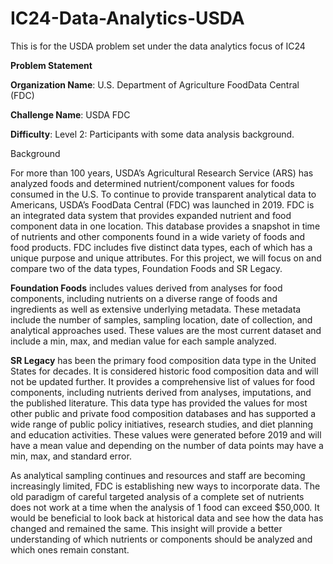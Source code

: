 # IC24-Data-Analytics-USDA
This is for the USDA problem set under the data analytics focus of IC24

**Problem Statement**

**Organization Name**: U.S. Department of Agriculture FoodData Central (FDC)

**Challenge Name**: USDA FDC

**Difficulty**: Level 2: Participants with some data analysis background. 

Background

For more than 100 years, USDA’s Agricultural Research Service (ARS) has analyzed foods and determined nutrient/component values for foods consumed in the U.S. To continue to provide transparent analytical data to Americans, USDA’s FoodData Central (FDC) was launched in 2019.   FDC is an integrated data system that provides expanded nutrient and food component data in one location.  This database provides a snapshot in time of nutrients and other components found in a wide variety of foods and food products.  FDC includes five distinct data types, each of which has a unique purpose and unique attributes.  For this project, we will focus on and compare two of the data types, Foundation Foods and SR Legacy.  

**Foundation Foods** includes values derived from analyses for food components, including nutrients on a diverse range of foods and ingredients as well as extensive underlying metadata. These metadata include the number of samples, sampling location, date of collection, and analytical approaches used.  These values are the most current dataset and include a min, max, and median value for each sample analyzed.  

**SR Legacy** has been the primary food composition data type in the United States for decades. It is considered historic food composition data and will not be updated further.  It provides a comprehensive list of values for food components, including nutrients derived from analyses, imputations, and the published literature. This data type has provided the values for most other public and private food composition databases and has supported a wide range of public policy initiatives, research studies, and diet planning and education activities.  These values were generated before 2019 and will have a mean value and depending on the number of data points may have a min, max, and standard error.

As analytical sampling continues and resources and staff are becoming increasingly limited, FDC is establishing new ways to incorporate data.  The old paradigm of careful targeted analysis of a complete set of nutrients does not work at a time when the analysis of 1 food can exceed $50,000.  It would be beneficial to look back at historical data and see how the data has changed and remained the same.  This insight will provide a better understanding of which nutrients or components should be analyzed and which ones remain constant. 
